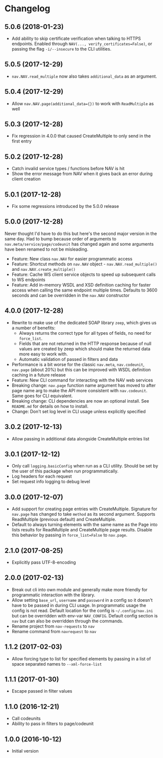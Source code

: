 # Changelog

## 5.0.6 (2018-01-23)

* Add ability to skip certificate verification when talking to HTTPS endpoints. Enabled through `NAV(..., verify_certificates=False)`, or passing the flag `-i/--insecure` to the CLI utilities.

## 5.0.5 (2017-12-29)

* `nav.NAV.read_multiple` now also takes `additional_data` as an argument.

## 5.0.4 (2017-12-29)

* Allow `nav.NAV.page(additional_data={})` to work with `ReadMultiple` as well

## 5.0.3 (2017-12-28)

* Fix regression in 4.0.0 that caused CreateMultiple to only send in the first entry

## 5.0.2 (2017-12-28)

* Catch invalid service types / functions before NAV is hit
* Show the error message from NAV when it gives back an error during client creation

## 5.0.1 (2017-12-28)

* Fix some regressions introduced by the 5.0.0 release

## 5.0.0 (2017-12-28)

Never thought I'd have to do this but here's the second major version in the same day. Had to bump because order of arguments to `nav.meta/service/page/codeunit` has changed again and some arguments have been renamed to not be misleading.

* Feature: New class `nav.NAV` for easier programmatic access
* Feature: Shortcut methods on `nav.NAV` object - `nav.NAV.read_multiple()` and `nav.NAV.create_multiple()`
* Feature: Cache WS client service objects to speed up subsequent calls to WS endpoints
* Feature: Add in-memory WSDL and XSD definition caching for faster access when calling the same endpoint multiple times. Defaults to 3600 seconds and can be overridden in the `nav.NAV` constructor


## 4.0.0 (2017-12-28)

* Rewrite to make use of the dedicated SOAP library `zeep`, which gives us a number of benefits:
    * Always returns the correct type for all types of fields, no need for `force_list`.
    * Fields that are not returned in the HTTP response because of null values are created by zeep which should make the returned data more easy to work with.
    * Automatic validation of passed in filters and data
* Performance is a bit worse for the classic `nav.meta`, `nav.codeunit`, `nav.page` (about 20%) but this can be improved with WSDL definition caching in a future release
* Feature: New CLI command for interacting with the NAV web services
* Breaking change: `nav.page` function name argument has moved to after page name arg to make the API more consistent with `nav.codeunit`. Same goes for CLI equivalent.
* Breaking change: CLI dependencies are now an optional install. See `README.md` for details on how to install.
* Change: Don't set log level in CLI usage unless explicitly specified

## 3.0.2 (2017-12-13)

* Allow passing in additional data alongside CreateMultiple entries list

## 3.0.1 (2017-12-12)

* Only call `logging.basicConfig` when run as a CLI utility. Should be set by the user of this package when run programmatically.
* Log headers for each request
* Set request info logging to debug level

## 3.0.0 (2017-12-07)

* Add support for creating page entries with CreateMultiple. Signature for `nav.page` has changed to take `method` as its second argument. Supports ReadMultiple (previous default) and CreateMultiple.
* Default to always turning elements with the same name as the Page into lists results for ReadMultiple and CreateMultiple page results. Disable this behavior by passing in `force_list=False` to `nav.page`.

## 2.1.0 (2017-08-25)

* Explicitly pass UTF-8-encoding

## 2.0.0 (2017-02-13)

* Break out cli into own module and generally make more friendly for programmatic interaction with the library.
* Allow setting `base_url`, `username` and `password` in a config so it doesn't have to be passed in during CLI usage. In programmatic usage the config is not read. Default location for the config is `~/.config/nav.ini` but can be overridden with env-var `NAV_CONFIG`. Default config section is `nav` but can also be overridden through the commands.
* Rename project from `nav-requests` to `nav`
* Rename command from `navrequest` to `nav`

## 1.1.2 (2017-02-03)

* Allow forcing type to list for specified elements by passing in a list of space separated names to `--xml-force-list`

## 1.1.1 (2017-01-30)

* Escape passed in filter values

## 1.1.0 (2016-12-21)

* Call codeunits
* Ability to pass in filters to page/codeunit

## 1.0.0 (2016-10-12)

* Initial version

